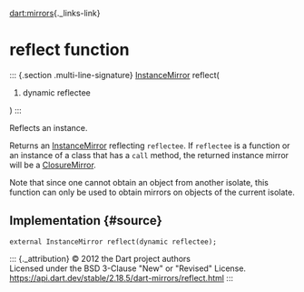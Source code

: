 [dart:mirrors](../dart-mirrors/dart-mirrors-library){._links-link}

reflect function
================

::: {.section .multi-line-signature}
[InstanceMirror](instancemirror-class) reflect(

1.  dynamic reflectee

)
:::

Reflects an instance.

Returns an [InstanceMirror](instancemirror-class) reflecting
`reflectee`. If `reflectee` is a function or an instance of a class that
has a `call` method, the returned instance mirror will be a
[ClosureMirror](closuremirror-class).

Note that since one cannot obtain an object from another isolate, this
function can only be used to obtain mirrors on objects of the current
isolate.

Implementation {#source}
--------------

``` {.language-dart data-language="dart"}
external InstanceMirror reflect(dynamic reflectee);
```

::: {._attribution}
© 2012 the Dart project authors\
Licensed under the BSD 3-Clause \"New\" or \"Revised\" License.\
<https://api.dart.dev/stable/2.18.5/dart-mirrors/reflect.html>
:::
